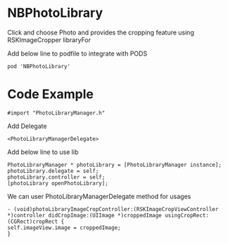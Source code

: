 # NBPhotoLibrary
Click and choose Photo and provides the cropping feature using RSKImageCropper libraryFor 

Add below line to podfile to integrate with PODS
   
    pod 'NBPhotoLibrary' 
# Code Example 
    #import "PhotoLibraryManager.h"

Add Delegate 

    <PhotoLibraryManagerDelegate>

Add below line to use lib 

    PhotoLibraryManager * photoLibrary = [PhotoLibraryManager instance];
    photoLibrary.delegate = self;
    photoLibrary.controller = self;
    [photoLibrary openPhotoLibrary];

We can user PhotoLibraryManagerDelegate method for usages

    - (void)photoLibraryImageCropController:(RSKImageCropViewController *)controller didCropImage:(UIImage *)croppedImage usingCropRect:(CGRect)cropRect {
    self.imageView.image = croppedImage;
    }

